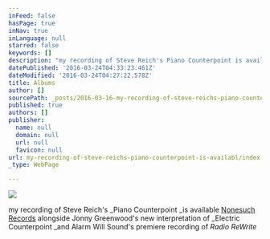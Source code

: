 ```yaml
---
inFeed: false
hasPage: true
inNav: true
inLanguage: null
starred: false
keywords: []
description: "my recording of Steve Reich's Piano Counterpoint is available\_Nonesuch Records alongside Jonny Greenwood's new interpretation of Electric Counterpoint and Alarm Will Sound's premiere recording of\_Radio ReWrite"
datePublished: '2016-03-24T04:33:23.461Z'
dateModified: '2016-03-24T04:27:22.578Z'
title: Albums
author: []
sourcePath: _posts/2016-03-16-my-recording-of-steve-reichs-piano-counterpoint-is-availabl.md
published: true
authors: []
publisher:
  name: null
  domain: null
  url: null
  favicon: null
url: my-recording-of-steve-reichs-piano-counterpoint-is-availabl/index.html
_type: WebPage

---
```

![](https://the-grid-user-content.s3-us-west-2.amazonaws.com/baa9bae2-274a-4a7b-a7fa-6ccb267e625b.jpg)

my recording of Steve Reich's _Piano Counterpoint _is available [Nonesuch Records][0] alongside Jonny Greenwood's new interpretation of _Electric Counterpoint _and Alarm Will Sound's premiere recording of _Radio ReWrite_

[0]: http://www.nonesuch.com/albums/radio-rewrite